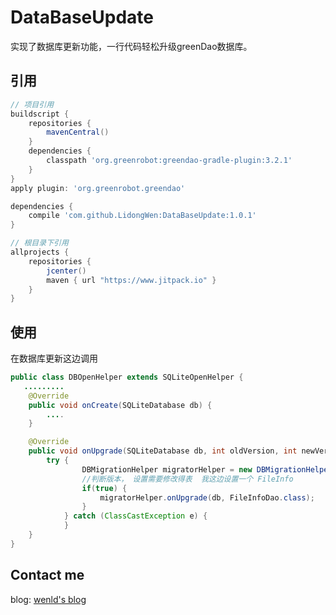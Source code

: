 # DataBaseUpdate
实现了数据库更新功能，一行代码轻松升级greenDao数据库。

## 引用
```groovy
// 项目引用
buildscript {
    repositories {
        mavenCentral()
    }
    dependencies {
        classpath 'org.greenrobot:greendao-gradle-plugin:3.2.1'
    }
}
apply plugin: 'org.greenrobot.greendao'

dependencies {
    compile 'com.github.LidongWen:DataBaseUpdate:1.0.1'
}

// 根目录下引用
allprojects {
    repositories {
        jcenter()
        maven { url "https://www.jitpack.io" }
    }
}
```
## 使用
在数据库更新这边调用

```java
public class DBOpenHelper extends SQLiteOpenHelper {
   .........
    @Override
    public void onCreate(SQLiteDatabase db) {
        ....
    }

    @Override
    public void onUpgrade(SQLiteDatabase db, int oldVersion, int newVersion) {
        try {
                DBMigrationHelper migratorHelper = new DBMigrationHelper();
                //判断版本， 设置需要修改得表  我这边设置一个 FileInfo
                if(true) {
                    migratorHelper.onUpgrade(db, FileInfoDao.class);
                }
            } catch (ClassCastException e) {
            }
    }
}
```

## Contact me
blog: [wenld's blog](http://blog.csdn.net/sinat_15877283)
